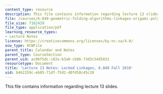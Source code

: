 ```yaml
---
content_type: resource
description: This file contains information regarding lecture 13 slides.
file: /courses/6-849-geometric-folding-algorithms-linkages-origami-polyhedra-fall-2012/b462159ceb8571df75d2d0fd58c45c20_MIT6_849F12_L13.pdf
file_size: 7162429
file_type: application/pdf
learning_resource_types:
- Lecture Notes
license: https://creativecommons.org/licenses/by-nc-sa/4.0/
ocw_type: OCWFile
parent_title: Calendar and Notes
parent_type: CourseSection
parent_uid: ac06f5dc-c82a-b3a0-cb86-73d3c54d5831
resourcetype: Document
title: 'Lecture 13 Notes: Locked Linkages, 6.849 Fall 2010'
uid: b462159c-eb85-71df-75d2-d0fd58c45c20
---
```

This file contains information regarding lecture 13 slides.